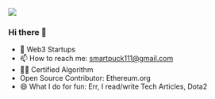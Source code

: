 ![](https://komarev.com/ghpvc/?username=spectrecoder7&color=brightgreen)


### Hi there 👋

- 🔭 Web3 Startups
- 📫 How to reach me: smartpuck111@gmail.com
- 🧘🏽 Certified Algorithm
- Open Source Contributor: Ethereum.org
- 😄 What I do for fun: Err, I read/write Tech Articles, Dota2




<!--
**spectrecoder7/spectrecoder7** is a ✨ _special_ ✨ repository because its `README.md` (this file) appears on your GitHub profile.

Here are some ideas to get you started:
- 🎗️ Mentor at: EthMumbai & EthSingapore
- 🔭 I’m currently working on ...
- 🌱 I’m currently learning ...
- 👯 I’m looking to collaborate on ...
- 🤔 I’m looking for help with ...
- 💬 Ask me about ...
- 📫 How to reach me: ...
- 😄 Pronouns: ...
- ⚡ Fun fact: ...
-->
